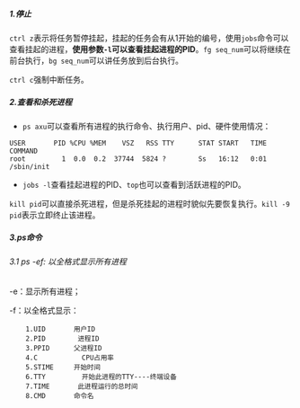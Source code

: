 
##### 1.停止
`ctrl z`表示将任务暂停挂起，挂起的任务会有从1开始的编号，使用`jobs`命令可以查看挂起的进程，**使用参数`-l`可以查看挂起进程的PID**。`fg seq_num`可以将继续在前台执行，`bg seq_num`可以讲任务放到后台执行。

`ctrl c`强制中断任务。


##### 2.查看和杀死进程

- `ps axu`可以查看所有进程的执行命令、执行用户、pid、硬件使用情况：
```
USER       PID %CPU %MEM    VSZ   RSS TTY      STAT START   TIME COMMAND
root         1  0.0  0.2  37744  5824 ?        Ss   16:12   0:01 /sbin/init
```
- `jobs -l`查看挂起进程的PID、`top`也可以查看到活跃进程的PID。


`kill pid`可以直接杀死进程，但是杀死挂起的进程时貌似先要恢复执行。`kill -9 pid`表示立即终止该进程。

##### 3.ps命令

###### 3.1 ps -ef: 以全格式显示所有进程
-e：显示所有进程；

-f：以全格式显示： 
```
    1.UID       用户ID
    2.PID        进程ID
    3.PPID      父进程ID
    4.C           CPU占用率
    5.STIME     开始时间
    6.TTY         开始此进程的TTY----终端设备
    7.TIME       此进程运行的总时间
    8.CMD       命令名
```